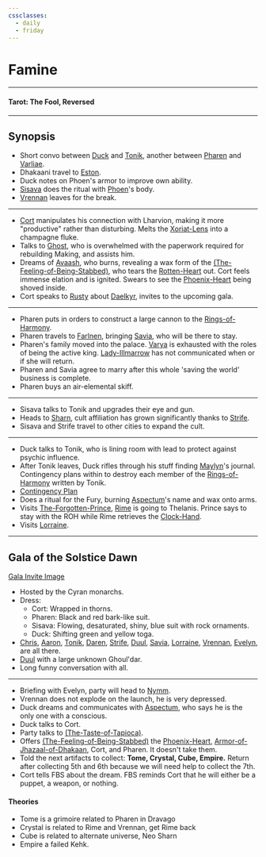 ```yaml
---
cssclasses:
  - daily
  - friday
---
```

# Famine
***
#### Tarot: The Fool, Reversed
***
## Synopsis
- Short convo between [Duck](../-Characters/Duck.md) and [Tonik](../-Characters/Tonik.md), another between [Pharen](../-Characters/Pharen.md) and [Varliae](../-Characters/-Pharen-Family/Varliae.md).
- Dhakaani travel to [Eston](../Eston.md).
- Duck notes on Phoen's armor to improve own ability.
- [Sisava](../-Characters/Sisava.md) does the ritual with [Phoen](../-Characters/Phoen.md)'s body.
- [Vrennan](../-Characters/Vrennan.md) leaves for the break.
***
- [Cort](../-Characters/Cort.md) manipulates his connection with Lharvion, making it more "productive" rather than disturbing. Melts the [Xoriat-Lens](../Xoriat-Lens.md) into a champagne fluke.
- Talks to [Ghost](../-Characters/Ghost.md), who is overwhelmed with the paperwork required for rebuilding Making, and assists him.
- Dreams of [Avaash](../-Characters/Avaash.md), who burns, revealing a wax form of the [(The-Feeling-of-Being-Stabbed)](../-Characters/(The-Feeling-of-Being-Stabbed).md), who tears the [Rotten-Heart](../Rotten-Heart.md) out. Cort feels immense elation and is ignited. Swears to see the [Phoenix-Heart](../Phoenix-Heart.md) being shoved inside.
- Cort speaks to [Rusty](../-Characters/Rusty.md) about [Daelkyr](../Daelkyr.md), invites to the upcoming gala.
***
- Pharen puts in orders to construct a large cannon to the [Rings-of-Harmony](../Rings-of-Harmony.md). 
- Pharen travels to [Farlnen](../Farlnen.md), bringing [Savia](../-Characters/-Pharen-Family/Savia.md), who will be there to stay.
- Pharen's family moved into the palace. [Varya](../-Characters/-Pharen-Family/Varya.md) is exhausted with the roles of being the active king. [Lady-Illmarrow](../-Characters/-Pharen-Family/Lady-Illmarrow.md) has not communicated when or if she will return.
- Pharen and Savia agree to marry after this whole 'saving the world' business is complete.
- Pharen buys an air-elemental skiff.
***
- Sisava talks to Tonik and upgrades their eye and gun.
- Heads to [Sharn](../Sharn.md), cult affiliation has grown significantly thanks to [Strife](../-Characters/Strife.md).
- Sisava and Strife travel to other cities to expand the cult.
***
- Duck talks to Tonik, who is lining room with lead to protect against psychic influence.
- After Tonik leaves, Duck rifles through his stuff finding [Maylyn](../-Characters/Maylyn.md)'s journal. Contingency plans within to destroy each member of the [Rings-of-Harmony](../Rings-of-Harmony.md) written by Tonik.
- [Contingency Plan](../../../../../99%20-%20META/attachments/ContigencyPlanMyopiaTonik.png)
- Does a ritual for the Fury, burning [Aspectum](../-Characters/Aspectum.md)'s name and wax onto arms.
- Visits [The-Forgotten-Prince](../-Characters/The-Forgotten-Prince.md), [Rime](../-Characters/Rime.md) is going to Thelanis. Prince says to stay with the ROH while Rime retrieves the [Clock-Hand](../Clock-Hand.md).
- Visits [Lorraine](../-Characters/Lorraine.md).
***
## Gala of the Solstice Dawn
[Gala Invite Image](../../../../../99%20-%20META/attachments/summer-gala-invite.png)
- Hosted by the Cyran monarchs.
- Dress:
	- Cort: Wrapped in thorns.
	- Pharen: Black and red bark-like suit.
	- Sisava: Flowing, desaturated, shiny, blue suit with rock ornaments.
	- Duck: Shifting green and yellow toga.
- [Chris](../../-Sacrosanct/Characters/Chris.md), [Aaron](../../-Sacrosanct/Characters/Aaron.md), [Tonik](../-Characters/Tonik.md), [Daren](../../-Sacrosanct/Characters/Daren.md), [Strife](../-Characters/Strife.md), [Duul](../-Characters/Duul.md), [Savia](../-Characters/-Pharen-Family/Savia.md), [Lorraine](../-Characters/Lorraine.md), [Vrennan](../-Characters/Vrennan.md), [Evelyn](../../-Sacrosanct/Characters/Evelyn.md), are all there.
- [Duul](../-Characters/Duul.md) with a large unknown Ghoul'dar.
- Long funny conversation with all.
***
- Briefing with Evelyn, party will head to [Nymm](../Nymm.md).
- Vrennan does not explode on the launch, he is very depressed.
- Duck dreams and communicates with [Aspectum](../-Characters/Aspectum.md), who says he is the only one with a conscious.
- Duck talks to Cort.
- Party talks to [(The-Taste-of-Tapioca)](../-Characters/(The-Taste-of-Tapioca).md).
- Offers [(The-Feeling-of-Being-Stabbed)](../-Characters/(The-Feeling-of-Being-Stabbed).md) the [Phoenix-Heart](../Phoenix-Heart.md), [Armor-of-Jhazaal-of-Dhakaan](../Armor-of-Jhazaal-of-Dhakaan.md), Cort, and Pharen. It doesn't take them.
- Told the next artifacts to collect: **Tome, Crystal, Cube, Empire.** Return after collecting 5th and 6th because we will need help to collect the 7th.
- Cort tells FBS about the dream. FBS reminds Cort that he will either be a puppet, a weapon, or nothing.

#### Theories
* Tome is a grimoire related to Pharen in Dravago
* Crystal is related to Rime and Vrennan, get Rime back
* Cube is related to alternate universe, Neo Sharn
* Empire a failed Kehk.